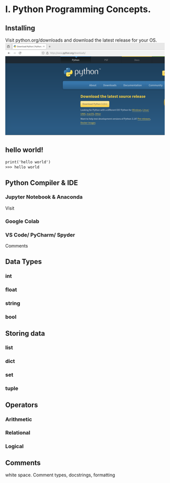 # I. Python Programming Concepts.

## Installing

Visit python.org/downloads and download the latest release for your OS.
![download page](./assets/download_python.png)


## hello world!

```
print('hello world')
>>> hello world
```

## Python Compiler & IDE

### Jupyter Notebook & Anaconda
Visit 

### Google Colab

### VS Code/ PyCharm/ Spyder

Comments


## Data Types
### int

### float

### string

### bool

## Storing data
### list

### dict

### set

### tuple

## Operators

### Arithmetic

### Relational

### Logical


## Comments

white space. Comment types, docstrings, formatting
